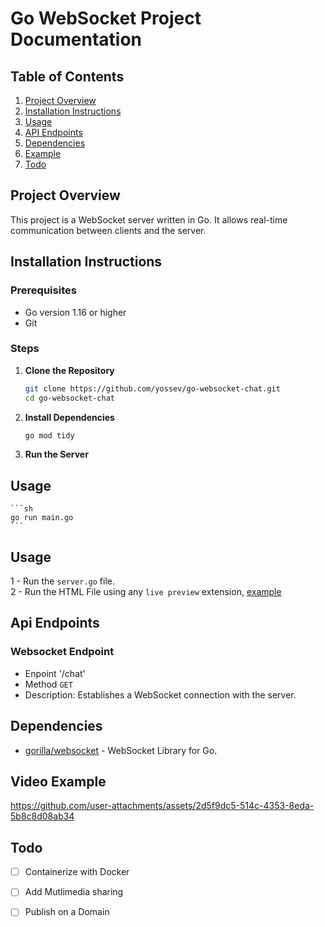 # Go WebSocket Project Documentation
## Table of Contents

1. [Project Overview](#project-overview)
2. [Installation Instructions](#installation-instructions)
3. [Usage](#usage)
4. [API Endpoints](#api-endpoints)
5. [Dependencies](#dependencies)
6. [Example](#examples)
7. [Todo](#todo)

## <a name="project-overview">Project Overview</a>
This project is a WebSocket server written in Go. It allows real-time communication between clients and the server.

## <a name="installation-instructions">Installation Instructions</a>
### Prerequisites

- Go version 1.16 or higher
- Git

### Steps

1. **Clone the Repository**

    ```sh
    git clone https://github.com/yossev/go-websocket-chat.git
    cd go-websocket-chat
    ```

2. **Install Dependencies**

    ```sh
    go mod tidy
    ```

3. **Run the Server**
## <a name="usage">Usage</a>
    ```sh
    go run main.go
    ```
## <a name="usage">Usage</a>
1 - Run the `server.go` file. <br />
2 - Run the HTML File using any `live preview` extension, [example](https://marketplace.visualstudio.com/items?itemName=ritwickdey.LiveServer)

## <a name="api-endpoints">Api Endpoints </a>
### Websocket Endpoint
- Enpoint '/chat'
- Method `GET`
- Description: Establishes a WebSocket connection with the server.
  
## <a name="dependencies">Dependencies</a>
- [gorilla/websocket](https://github.com/gorilla/websocket) -  WebSocket Library for Go.

## <a name="examples"> Video Example </a>
https://github.com/user-attachments/assets/2d5f9dc5-514c-4353-8eda-5b8c8d08ab34

## <a name="todo">Todo</a>
- [ ] Containerize with Docker
- [ ] Add Mutlimedia sharing
- [ ] Publish on a Domain




